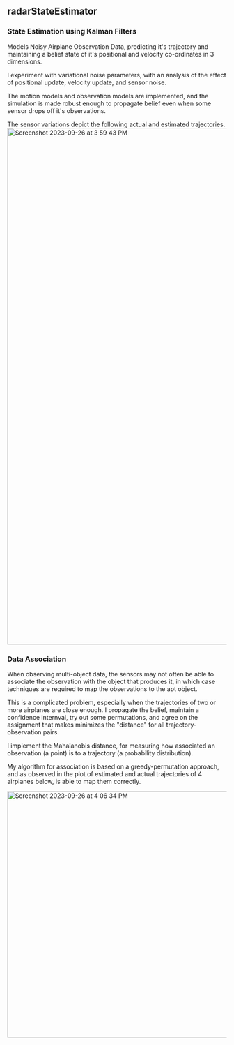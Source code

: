 ## radarStateEstimator

### State Estimation using Kalman Filters

Models Noisy Airplane Observation Data, predicting it's trajectory and maintaining a belief state of it's  positional and velocity co-ordinates in 3 dimensions. 

I experiment with variational noise parameters, with an analysis of the effect of positional update, velocity update, and sensor noise. 

The motion models and observation models are implemented, and the simulation is made robust enough to propagate belief even when some sensor drops off it's observations. 


The sensor variations depict the following actual and estimated trajectories.
<img width="1184" alt="Screenshot 2023-09-26 at 3 59 43 PM" src="https://github.com/Panjete/radarStateEstimator/assets/103451209/53989f02-d839-4e54-a65a-809466ab838b">

### Data Association

When observing multi-object data, the sensors may not often be able to associate the observation with the object that produces it, in which case techniques are required to map the observations to the apt object.

This is a complicated problem, especially when the trajectories of two or more airplanes are close enough. I propagate the belief, maintain a confidence internval, try out some permutations, and agree on the assignment that makes minimizes the "distance" for all trajectory-observation pairs.

I implement the Mahalanobis distance, for measuring how associated an observation (a point) is to a trajectory (a probability distribution).

My algorithm for association is based on a greedy-permutation approach, and as observed in the plot of estimated and actual trajectories of 4 airplanes below, is able to map them correctly.

<img width="565" alt="Screenshot 2023-09-26 at 4 06 34 PM" src="https://github.com/Panjete/radarStateEstimator/assets/103451209/9eb0b6e2-9132-46ba-a6b6-b66cc3a9f0e6">
